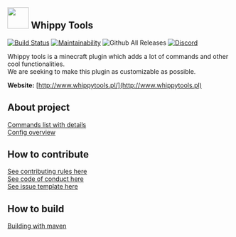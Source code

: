 ## <img src="https://avatars1.githubusercontent.com/u/35628511?s=200&v=4" width="48">  Whippy Tools
[![Build Status](https://travis-ci.org/whippytools/whippy-tools.svg?branch=master)](https://travis-ci.org/whippytools/whippy-tools)
[![Maintainability](https://api.codeclimate.com/v1/badges/e4904369acb27f1cb69d/maintainability)](https://codeclimate.com/github/whippytools/whippy-tools/maintainability)
![Github All Releases](https://img.shields.io/github/downloads/whippytools/whippy-tools/total.svg)
[![Discord](https://img.shields.io/badge/discord-whippytools-738bd7.svg?style=flat)](https://discord.gg/n3RhGfR)  

Whippy tools is a minecraft plugin which adds a lot of commands and other cool functionalities.  
We are seeking to make this plugin as customizable as possible.

**Website:** [http://www.whippytools.pl/](http://www.whippytools.pl)

## About project
[Commands list with details](https://github.com/whippytools/whippy-tools/blob/master/.github/COMMANDS_LIST.md)  
[Config overview](https://github.com/whippytools/whippy-tools/blob/master/.github/CONFIG_OVERVIEW.md)

## How to contribute
[See contributing rules here](https://github.com/whippytools/whippy-tools/blob/master/.github/CONTRIBUTING.md)  
[See code of conduct here](https://github.com/whippytools/whippy-tools/blob/master/.github/CODE_OF_CONDUCT.md)  
[See issue template here](https://github.com/whippytools/whippy-tools/blob/master/.github/ISSUE_TEMPLATE.md)  

## How to build
[Building with maven](https://github.com/whippytools/whippy-tools/blob/master/.github/BUILD_MAVEN.md)

